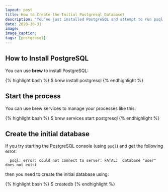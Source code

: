 ```yaml
---
layout: post
title: How to Create the Initial Postgresql Database?
description: "You've just installed PostgreSQL and attempt to run psql and get the following error: FATAL:  database 'user' does not exist. Here's how to fix that"
date: 2020-10-31
image:
image_caption:
tags: [postgresql]
---
```


## How to Install PostgreSQL

You can use **brew** to install PostgreSQL:

{% highlight bash %}
  $ brew install postgresql
{% endhighlight %}

## Start the process

You can use brew services to manage your processes like this:

{% highlight bash %}
  $ brew services start postgresql
{% endhighlight %}

## Create the initial database

If you try starting the PostgreSQL console (using `psql`) and get the following error:

```
  psql: error: could not connect to server: FATAL:  database "user" does not exist
```

then you need to create the initial database using:

{% highlight bash %}
  $ createdb
{% endhighlight %}
